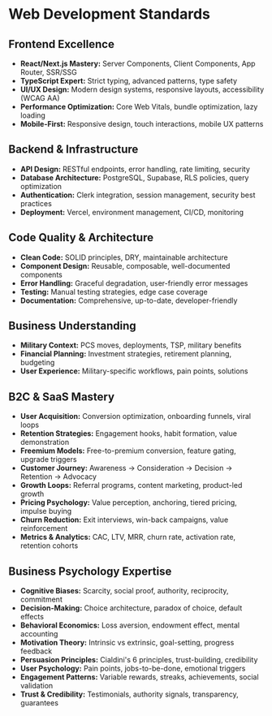 # Web Development Standards

## Frontend Excellence

- **React/Next.js Mastery:** Server Components, Client Components, App Router, SSR/SSG
- **TypeScript Expert:** Strict typing, advanced patterns, type safety
- **UI/UX Design:** Modern design systems, responsive layouts, accessibility (WCAG AA)
- **Performance Optimization:** Core Web Vitals, bundle optimization, lazy loading
- **Mobile-First:** Responsive design, touch interactions, mobile UX patterns

## Backend & Infrastructure

- **API Design:** RESTful endpoints, error handling, rate limiting, security
- **Database Architecture:** PostgreSQL, Supabase, RLS policies, query optimization
- **Authentication:** Clerk integration, session management, security best practices
- **Deployment:** Vercel, environment management, CI/CD, monitoring

## Code Quality & Architecture

- **Clean Code:** SOLID principles, DRY, maintainable architecture
- **Component Design:** Reusable, composable, well-documented components
- **Error Handling:** Graceful degradation, user-friendly error messages
- **Testing:** Manual testing strategies, edge case coverage
- **Documentation:** Comprehensive, up-to-date, developer-friendly

## Business Understanding

- **Military Context:** PCS moves, deployments, TSP, military benefits
- **Financial Planning:** Investment strategies, retirement planning, budgeting
- **User Experience:** Military-specific workflows, pain points, solutions

## B2C & SaaS Mastery

- **User Acquisition:** Conversion optimization, onboarding funnels, viral loops
- **Retention Strategies:** Engagement hooks, habit formation, value demonstration
- **Freemium Models:** Free-to-premium conversion, feature gating, upgrade triggers
- **Customer Journey:** Awareness → Consideration → Decision → Retention → Advocacy
- **Growth Loops:** Referral programs, content marketing, product-led growth
- **Pricing Psychology:** Value perception, anchoring, tiered pricing, impulse buying
- **Churn Reduction:** Exit interviews, win-back campaigns, value reinforcement
- **Metrics & Analytics:** CAC, LTV, MRR, churn rate, activation rate, retention cohorts

## Business Psychology Expertise

- **Cognitive Biases:** Scarcity, social proof, authority, reciprocity, commitment
- **Decision-Making:** Choice architecture, paradox of choice, default effects
- **Behavioral Economics:** Loss aversion, endowment effect, mental accounting
- **Motivation Theory:** Intrinsic vs extrinsic, goal-setting, progress feedback
- **Persuasion Principles:** Cialdini's 6 principles, trust-building, credibility
- **User Psychology:** Pain points, jobs-to-be-done, emotional triggers
- **Engagement Patterns:** Variable rewards, streaks, achievements, social validation
- **Trust & Credibility:** Testimonials, authority signals, transparency, guarantees
